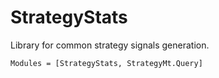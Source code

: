 # StrategyStats
Library for common strategy signals generation.

```@autodocs
Modules = [StrategyStats, StrategyMt.Query]
```

